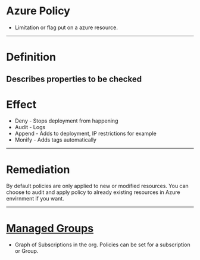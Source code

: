 # Azure Policy
* Limitation or flag put on a azure resource.

---
# Definition
Describes properties to be checked
---

# Effect
* Deny - Stops deployment from happening
* Audit - Logs 
* Append - Adds to deployment, IP restrictions for example
* Monify - Adds tags automatically

---

# Remediation
By default policies are only applied to new or modified resources.  You can choose to audit and apply policy to already existing resources in Azure envirnment if you want.

---
# [Managed Groups](https://docs.microsoft.com/en-us/azure/governance/management-groups/overview)
* Graph of Subscriptions in the org.  Policies can be set for a subscription or Group.

